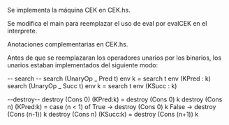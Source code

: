 Se implementa la máquina CEK en CEK.hs.

Se modifica el main para reemplazar el uso de eval por evalCEK en el interprete.

Anotaciones complementarias en CEK.hs.

Antes de que se reemplazaran los operadores unarios por los binarios, los unarios estaban implementados del siguiente modo:

-- search --
search (UnaryOp _ Pred t) env k = search t env (KPred : k) 
search (UnaryOp _ Succ t) env k = search t env (KSucc : k) 

--destroy--
destroy (Cons 0) (KPred:k) = destroy (Cons 0)  k
destroy (Cons n) (KPred:k) = case (n < 1) of
                                True -> destroy (Cons 0) k
                                False -> destroy (Cons (n-1)) k
destroy (Cons n) (KSucc:k) = destroy (Cons (n+1)) k